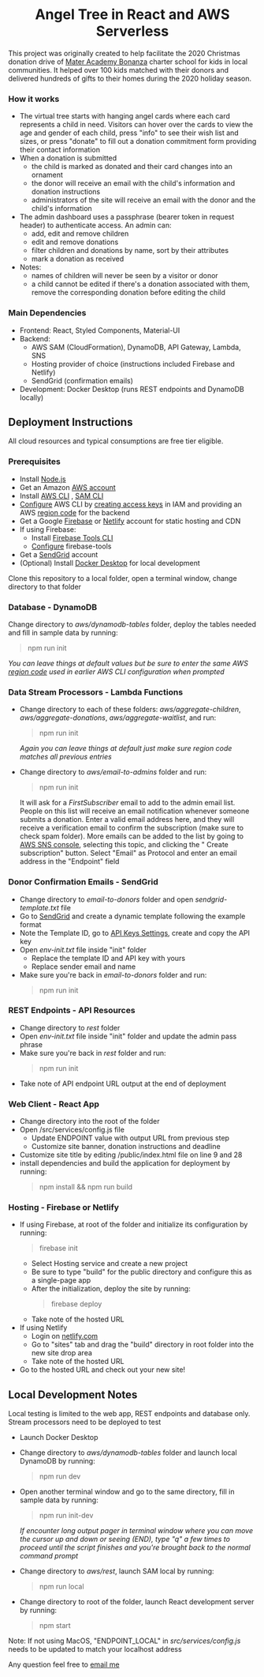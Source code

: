 <h1 style="text-align: center">
  Angel Tree in React and AWS Serverless
</h1>

This project was originally created to help facilitate the 2020 Christmas donation drive
of [Mater Academy Bonanza](https://www.materbonanza.org/) charter school for kids in local communities. It helped over
100 kids matched with their donors and delivered hundreds of gifts to their homes during the 2020 holiday season.

### How it works

- The virtual tree starts with hanging angel cards where each card represents a child in need. Visitors can hover over
  the cards to view the age and gender of each child, press "info" to see their wish list and sizes, or press "donate"
  to fill out a donation commitment form providing their contact information
- When a donation is submitted
  - the child is marked as donated and their card changes into an ornament
  - the donor will receive an email with the child's information and donation instructions
  - administrators of the site will receive an email with the donor and the child's information
- The admin dashboard uses a passphrase (bearer token in request header) to authenticate access. An admin can:
  - add, edit and remove children
  - edit and remove donations
  - filter children and donations by name, sort by their attributes
  - mark a donation as received
- Notes:
  - names of children will never be seen by a visitor or donor
  - a child cannot be edited if there's a donation associated with them, remove the corresponding donation before
    editing the child

### Main Dependencies

- Frontend: React, Styled Components, Material-UI
- Backend:
  - AWS SAM (CloudFormation), DynamoDB, API Gateway, Lambda, SNS
  - Hosting provider of choice (instructions included Firebase and Netlify)
  - SendGrid (confirmation emails)
- Development: Docker Desktop (runs REST endpoints and DynamoDB locally)

## Deployment Instructions

All cloud resources and typical consumptions are free tier eligible.

### Prerequisites

- Install [Node.js](https://nodejs.org/en/)
- Get an Amazon [AWS account](https://aws.amazon.com)
- Install [AWS CLI](https://docs.aws.amazon.com/cli/latest/userguide/install-cliv2.html)
  , [SAM CLI](https://docs.aws.amazon.com/serverless-application-model/latest/developerguide/serverless-sam-cli-install.html)
- [Configure](https://docs.aws.amazon.com/cli/latest/userguide/cli-configure-quickstart.html) AWS CLI by
  [creating access keys](https://docs.aws.amazon.com/cli/latest/userguide/cli-configure-quickstart.html#cli-configure-quickstart-creds)
  in IAM and providing an AWS [region code](https://docs.aws.amazon.com/general/latest/gr/rande.html#regional-endpoints)
  for the backend
- Get a Google [Firebase](https://firebase.google.com) or [Netlify](https://www.netlify.com) account for static hosting
  and CDN
- If using Firebase:
  - Install [Firebase Tools CLI](https://firebase.google.com/docs/cli)
  - [Configure](https://firebase.google.com/docs/cli#sign-in-test-cli) firebase-tools
- Get a [SendGrid](https://sendgrid.com) account
- (Optional) Install [Docker Desktop](https://www.docker.com/products/docker-desktop) for local development

Clone this repository to a local folder, open a terminal window, change directory to that folder

### Database - DynamoDB

Change directory to _aws/dynamodb-tables_ folder, deploy the tables needed and fill in sample data by running:

> npm run init

_You can leave things at default values but be sure to enter the same AWS
[region code](https://docs.aws.amazon.com/general/latest/gr/rande.html#regional-endpoints)
used in earlier AWS CLI configuration when prompted_

### Data Stream Processors - Lambda Functions

- Change directory to each of these folders: _aws/aggregate-children_, _aws/aggregate-donations_, _aws/aggregate-waitlist_, and run:

  > npm run init

  _Again you can leave things at default just make sure region code matches all previous entries_

- Change directory to _aws/email-to-admins_ folder and run:

  > npm run init

  It will ask for a _FirstSubscriber_ email to add to the admin email list. People on this list will receive an email
  notification whenever someone submits a donation. Enter a valid email address here, and they will receive a
  verification email to confirm the subscription (make sure to check spam folder). More emails can be added to the list by going
  to [AWS SNS console](https://console.aws.amazon.com/sns/v3/home#/topics), selecting this topic, and clicking the "
  Create subscription" button. Select "Email" as Protocol and enter an email address in the "Endpoint" field

### Donor Confirmation Emails - SendGrid

- Change directory to _email-to-donors_ folder and open _sendgrid-template.txt_ file
- Go to [SendGrid](https://mc.sendgrid.com/dynamic-templates) and create a dynamic template following the example format
- Note the Template ID, go to [API Keys Settings](https://app.sendgrid.com/settings/api_keys), create and copy the API
  key
- Open _env-init.txt_ file inside "init" folder
  - Replace the template ID and API key with yours
  - Replace sender email and name
- Make sure you're back in _email-to-donors_ folder and run:
  > npm run init

### REST Endpoints - API Resources

- Change directory to _rest_ folder
- Open _env-init.txt_ file inside "init" folder and update the admin pass phrase
- Make sure you're back in _rest_ folder and run:
  > npm run init
- Take note of API endpoint URL output at the end of deployment

### Web Client - React App

- Change directory into the root of the folder
- Open /src/services/config.js file
  - Update ENDPOINT value with output URL from previous step
  - Customize site banner, donation instructions and deadline
- Customize site title by editing /public/index.html file on line 9 and 28
- install dependencies and build the application for deployment by running:
  > npm install && npm run build

### Hosting - Firebase or Netlify

- If using Firebase, at root of the folder and initialize its configuration by running:
  > firebase init
  - Select Hosting service and create a new project
  - Be sure to type "build" for the public directory and configure this as a single-page app
  - After the initialization, deploy the site by running:
    > firebase deploy
  - Take note of the hosted URL
- If using Netlify
  - Login on [netlify.com](https://app.netlify.com)
  - Go to "sites" tab and drag the "build" directory in root folder into the new site drop area
  - Take note of the hosted URL
- Go to the hosted URL and check out your new site!

## Local Development Notes

Local testing is limited to the web app, REST endpoints and database only. Stream processors need to be deployed to test

- Launch Docker Desktop
- Change directory to _aws/dynamodb-tables_ folder and launch local DynamoDB by running:
  > npm run dev
- Open another terminal window and go to the same directory, fill in sample data by running:

  > npm run init-dev

  _If encounter long output pager in terminal window where you can move the cursor up and down or seeing (END),
  type "q" a few times to proceed until the script finishes and you're brought back to the normal command prompt_

- Change directory to _aws/rest_, launch SAM local by running:
  > npm run local
- Change directory to root of the folder, launch React development server by running:
  > npm start

Note: If not using MacOS, "ENDPOINT_LOCAL" in _src/services/config.js_ needs to be updated to match your localhost address

Any question feel free to [email me](mailto:andregao@me.com)
